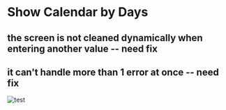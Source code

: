 # Show Calendar by Days
## the screen is not cleaned dynamically when entering another value -- need fix
## it can't handle more than 1 error at once -- need fix
![test](https://user-images.githubusercontent.com/32503322/41390769-1a82dc54-6f65-11e8-939c-46a051795553.jpg)
